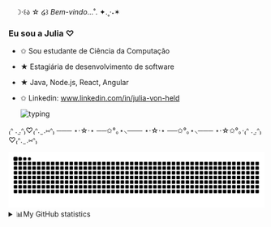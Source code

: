 

ㅤ☽‧꒰ა ☆ ໒꒱ *Bem-vindo*...˚. ✦.˳·˖✶
###  Eu sou a Julia ♡ 

- ✩ Sou estudante de Ciência da Computação
- ★ Estagiária de desenvolvimento de software
- ★ Java, Node.js, React, Angular
- ✩ Linkedin: www.linkedin.com/in/julia-von-held
 
  ![typing](https://github.com/juliavhm/juliavhm/assets/135188393/634c13e5-604d-4543-b262-5a13804b7798)

₍ᐢ .  ̫.ᐢ₎♡₍ᐢ. ̫ .⑅ᐢ₎ ─── ⋆⋅☆⋅⋆ ──✩°｡⋆⸜─── ⋆⋅☆⋅⋆ ──✩°｡⋆⸜─── ⋆⋅☆✩°｡⋅₍ᐢ .  ̫.ᐢ₎♡₍ᐢ. ̫ .⑅ᐢ₎
  

<div>
 <picture>
  <source media="(prefers-color-scheme: dark)" srcset="https://raw.githubusercontent.com/juliavhm/juliavhm/output/github-contribution-grid-snake-dark.svg">
  <source media="(prefers-color-scheme: light)" srcset="https://raw.githubusercontent.com/juliavhm/juliavhm/output/github-contribution-grid-snake.svg">
  <img alt="github contribution grid snake animation" src="https://raw.githubusercontent.com/juliavhm/juliavhm/output/github-contribution-grid-snake.svg">
</picture>
<details>
<summary>📊My GitHub statistics</summary>
